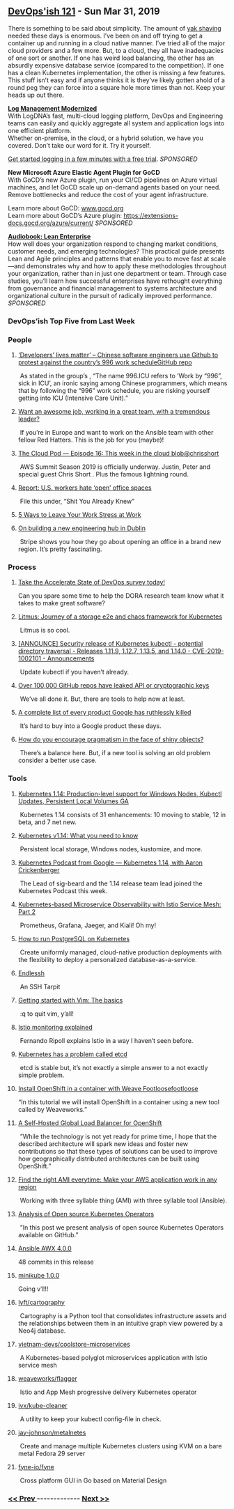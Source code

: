 ## [DevOps'ish 121](https://devopsish.com/121) - Sun Mar 31, 2019

There is something to be said about simplicity. The amount of <a href="https://www.hanselman.com/blog/YakShavingDefinedIllGetThatDoneAsSoonAsIShaveThisYak.aspx">yak shaving</a> needed these days is enormous. I’ve been on and off trying to get a container up and running in a cloud native manner. I’ve tried all of the major cloud providers and a few more. But, to a cloud, they all have inadequacies of one sort or another. If one has weird load balancing, the other has an absurdly expensive database service (compared to the competition). If one has a clean Kubernetes implementation, the other is missing a few features. This stuff isn’t easy and if anyone thinks it is they’ve likely gotten ahold of a round peg they can force into a square hole more times than not. Keep your heads up out there.

<a href="https://logdna.com/sign-up/?utm_medium=Syndication&amp;utm_campaign=DevOpsish&amp;utm_source=DevOpsish"><strong>Log Management Modernized</strong></a><br/>With LogDNA’s fast, multi-cloud logging platform, DevOps and Engineering teams can easily and quickly aggregate all system and application logs into one efficient platform.<br/>Whether on-premise, in the cloud, or a hybrid solution, we have you covered. Don’t take our word for it. Try it yourself.

<a href="https://logdna.com/sign-up/?utm_medium=Syndication&amp;utm_campaign=DevOpsish&amp;utm_source=DevOpsish">Get started logging in a few minutes with a free trial</a>. <em>SPONSORED</em>

<strong>New Microsoft Azure Elastic Agent Plugin for GoCD</strong><br/>With GoCD’s new Azure plugin, run your CI/CD pipelines on Azure virtual machines, and let GoCD scale up on-demand agents based on your need. Remove bottlenecks and reduce the cost of your agent infrastructure.

Learn more about GoCD: <a href="https://www.gocd.org">www.gocd.org</a><br/>Learn more about GoCD’s Azure plugin: <a href="https://extensions-docs.gocd.org/azure/current/">https://extensions-docs.gocd.org/azure/current/</a> <em>SPONSORED</em>

<a href="https://devopsi.sh/g8MpN7"><strong>Audiobook: Lean Enterprise</strong></a><br/>How well does your organization respond to changing market conditions, customer needs, and emerging technologies? This practical guide presents Lean and Agile principles and patterns that enable you to move fast at scale—and demonstrates why and how to apply these methodologies throughout your organization, rather than in just one department or team. Through case studies, you’ll learn how successful enterprises have rethought everything from governance and financial management to systems architecture and organizational culture in the pursuit of radically improved performance. <em>SPONSORED</em>

### DevOps’ish Top Five from Last Week

### People

1. [‘Developers’ lives matter’ – Chinese software engineers use Github to protest against the country’s 996 work scheduleGitHub repo](https://www.scmp.com/tech/start-ups/article/3003691/developers-lives-matter-chinese-software-engineers-use-github)

     As stated in the group’s , “The name 996.ICU refers to ‘Work by “996”, sick in ICU’, an ironic saying among Chinese programmers, which means that by following the “996” work schedule, you are risking yourself getting into ICU (Intensive Care Unit).”
1. [Want an awesome job, working in a great team, with a tremendous leader?](https://social.icims.com/viewjob/pt1553611085158445da)

     If you’re in Europe and want to work on the Ansible team with other fellow Red Hatters. This is the job for you (maybe)!
1. [The Cloud Pod — Episode 16: This week in the cloud blob@chrisshort](https://www.thecloudpod.net/podcast/episode-16-this-week-in-the-cloud-blob/)

     AWS Summit Season 2019 is officially underway. Justin, Peter and special guest Chris Short . Plus the famous lightning round.
1. [Report: U.S. workers hate ‘open’ office spaces](https://www.prdaily.com/report-u-s-workers-hate-open-office-spaces/)

     File this under, “Shit You Already Knew”
1. [5 Ways to Leave Your Work Stress at Work](https://hbr.org/2019/03/5-ways-to-leave-your-work-stress-at-work)

    
1. [On building a new engineering hub in Dublin](https://stripe.com/blog/dublin-eng-office)

     Stripe shows you how they go about opening an office in a brand new region. It’s pretty fascinating.
### Process

1. [Take the Accelerate State of DevOps survey today!](https://google.qualtrics.com/jfe/form/SV_0v2VZMeA2Eha365?sp=5)

     Can you spare some time to help the DORA research team know what it takes to make great software?
1. [Litmus: Journey of a storage e2e and chaos framework for Kubernetes](https://blog.openebs.io/litmus-journey-of-a-storage-e2e-and-chaos-framework-for-kubernetes-dc09a3904a24)

     Litmus is so cool.
1. [[ANNOUNCE] Security release of Kubernetes kubectl - potential directory traversal - Releases 1.11.9, 1.12.7, 1.13.5, and 1.14.0 - CVE-2019-1002101 - Announcements](https://discuss.kubernetes.io/t/announce-security-release-of-kubernetes-kubectl-potential-directory-traversal-releases-1-11-9-1-12-7-1-13-5-and-1-14-0-cve-2019-1002101/5712)

     Update kubectl if you haven’t already.
1. [Over 100,000 GitHub repos have leaked API or cryptographic keys](https://www.zdnet.com/article/over-100000-github-repos-have-leaked-api-or-cryptographic-keys/)

     We’ve all done it. But, there are tools to help now at least.
1. [A complete list of every product Google has ruthlessly killed](https://www.fastcompany.com/90322103/a-eulogy-for-every-product-google-has-ruthlessly-killed-145-and-counting)

     It’s hard to buy into a Google product these days.
1. [How do you encourage pragmatism in the face of shiny objects?](https://www.reddit.com/r/devops/comments/b4tesi/how_do_you_encourage_pragmatism_in_the_face_of/)

     There’s a balance here. But, if a new tool is solving an old problem consider a better use case.
### Tools

1. [Kubernetes 1.14: Production-level support for Windows Nodes, Kubectl Updates, Persistent Local Volumes GA](https://kubernetes.io/blog/2019/03/25/kubernetes-1-14-release-announcement/)

     Kubernetes 1.14 consists of 31 enhancements: 10 moving to stable, 12 in beta, and 7 net new.
1. [Kubernetes v1.14: What you need to know](https://developers.redhat.com/blog/2019/03/25/kubernetes-v1-14-what-you-need-to-know/)

     Persistent local storage, Windows nodes, kustomize, and more.
1. [Kubernetes Podcast from Google — Kubernetes 1.14, with Aaron Crickenberger](https://kubernetespodcast.com/episode/046-kubernetes-1.14/)

     The Lead of sig-beard and the 1.14 release team lead joined the Kubernetes Podcast this week.
1. [Kubernetes-based Microservice Observability with Istio Service Mesh: Part 2](https://itnext.io/kubernetes-based-microservice-observability-with-istio-service-mesh-part-2-f25c4b474a65)

     Prometheus, Grafana, Jaeger, and Kiali! Oh my!
1. [How to run PostgreSQL on Kubernetes](https://opensource.com/article/19/3/how-run-postgresql-kubernetes)

     Create uniformly managed, cloud-native production deployments with the flexibility to deploy a personalized database-as-a-service.
1. [Endlessh](https://nullprogram.com/blog/2019/03/22/)

     An SSH Tarpit
1. [Getting started with Vim: The basics](https://opensource.com/article/19/3/getting-started-vim)

     :q to quit vim, y’all!
1. [Istio monitoring explained](https://blog.giantswarm.io/Istio-monitoring-explained/)

     Fernando Ripoll explains Istio in a way I haven’t seen before.
1. [Kubernetes has a problem called etcd](https://www.reddit.com/r/kubernetes/comments/b6g90j/kubernetes_has_a_problem_called_etcd/)

     etcd is stable but, it’s not exactly a simple answer to a not exactly simple problem.
1. [Install OpenShift in a container with Weave Footloosefootloose](https://blog.alexellis.io/openshift-in-a-footloose-container/)

     “In this tutorial we will install OpenShift in a container using a new tool called  by Weaveworks.”
1. [A Self-Hosted Global Load Balancer for OpenShift](https://blog.openshift.com/a-self-hosted-global-load-balancer-for-openshift/)

     ”While the technology is not yet ready for prime time, I hope that the described architecture will spark new ideas and foster new contributions so that these types of solutions can be used to improve how geographically distributed architectures can be built using OpenShift.”
1. [Find the right AMI everytime: Make your AWS application work in any region](https://www.ansible.com/blog/find-the-right-ami-everytime-make-your-aws-application-work-in-any-region)

     Working with three syllable thing (AMI) with three syllable tool (Ansible).
1. [Analysis of Open source Kubernetes Operators](https://medium.com/@cloudark/analysis-of-open-source-kubernetes-operators-f6be898f2340)

     ”In this post we present analysis of open source Kubernetes Operators available on GitHub.”
1. [Ansible AWX 4.0.0](https://github.com/ansible/awx/releases/tag/4.0.0)

     48 commits in this release
1. [minikube 1.0.0](https://github.com/kubernetes/minikube/releases/tag/v1.0.0)

     Going v1!!!
1. [lyft/cartography](https://github.com/lyft/cartography)

     Cartography is a Python tool that consolidates infrastructure assets and the relationships between them in an intuitive graph view powered by a Neo4j database.
1. [vietnam-devs/coolstore-microservices](https://github.com/vietnam-devs/coolstore-microservices)

     A Kubernetes-based polyglot microservices application with Istio service mesh
1. [weaveworks/flagger](https://github.com/weaveworks/flagger)

     Istio and App Mesh progressive delivery Kubernetes operator
1. [ivx/kube-cleaner](https://github.com/ivx/kube-cleaner)

     A utility to keep your kubectl config-file in check.
1. [jay-johnson/metalnetes](https://github.com/jay-johnson/metalnetes)

     Create and manage multiple Kubernetes clusters using KVM on a bare metal Fedora 29 server
1. [fyne-io/fyne](https://github.com/fyne-io/fyne)

     Cross platform GUI in Go based on Material Design

### [ << Prev ](sreweekly-120.md) ------------- [ Next >> ](sreweekly-122.md)